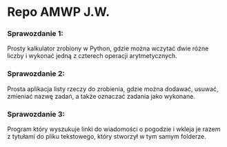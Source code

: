 # Repo AMWP J.W.

### Sprawozdanie 1: 
Prosty kalkulator zrobiony w Python, gdzie można wczytać dwie różne liczby i wykonać jedną z czterech operacji arytmetycznych.

### Sprawozdanie 2: 
Prosta aplikacja listy rzeczy do zrobienia, gdzie można dodawać, usuwać, zmieniać nazwę zadań, a także oznaczać zadania jako wykonane.

### Sprawozdanie 3: 
Program który wyszukuje linki do wiadomości o pogodzie i wkleja je razem z tytułami do pliku tekstowego, który stworzył w tym samym folderze.

